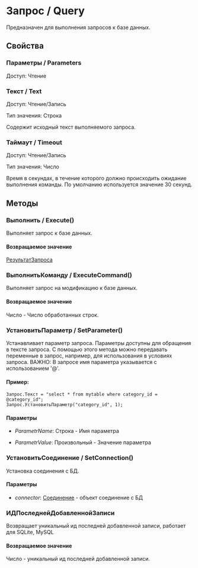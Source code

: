 # Запрос / Query
    
Предназначен для выполнения запросов к базе данных.
  
## Свойства
    
### Параметры / Parameters
Доступ: Чтение

### Текст / Text
Доступ: Чтение/Запись

Тип значения: Строка
    
Содержит исходный текст выполняемого запроса.

### Таймаут / Timeout
Доступ: Чтение/Запись

Тип значения: Число
    
Время в секундах, в течение которого должно происходить ожидание выполнения команды. По умолчанию используется значение 30 секунд.


## Методы
    
### Выполнить / Execute()
    
Выполняет запрос к базе данных.
  
#### Возвращаемое значение

[РезультатЗапроса](РезультатЗапроса.md)
  
### ВыполнитьКоманду / ExecuteCommand()
    
Выполняет запрос на модификацию к базе данных.
  
#### Возвращаемое значение

Число - Число обработанных строк.
  
### УстановитьПараметр / SetParameter()
    
Устанавливает параметр запроса. Параметры доступны для обращения в тексте запроса.
С помощью этого метода можно передавать переменные в запрос, например, для использования в условиях запроса.
ВАЖНО: В запросе имя параметра указывается с использованием '@'.
  
#### Пример:
    Запрос.Текст = "select * from mytable where category_id = @category_id";
    Запрос.УстановитьПараметр("category_id", 1);
    

#### Параметры

* *ParametrName*: Строка - Имя параметра

* *ParametrValue*: Произвольный - Значение параметра

### УстановитьСоединение / SetConnection()
    
Установка соединения с БД.
  
#### Параметры

* *connector*: [Соединение](Соединение.md) - объект соединение с БД

### ИДПоследнейДобавленнойЗаписи

Возвращает уникальный ид последней добавленной записи, работает для SQLite, MySQL

#### Возвращаемое значение

Число - уникальный ид последней добавленной записи.